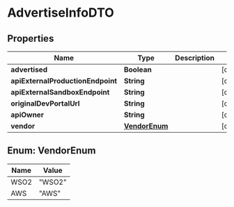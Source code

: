 

# AdvertiseInfoDTO

## Properties

Name | Type | Description | Notes
------------ | ------------- | ------------- | -------------
**advertised** | **Boolean** |  |  [optional]
**apiExternalProductionEndpoint** | **String** |  |  [optional]
**apiExternalSandboxEndpoint** | **String** |  |  [optional]
**originalDevPortalUrl** | **String** |  |  [optional]
**apiOwner** | **String** |  |  [optional]
**vendor** | [**VendorEnum**](#VendorEnum) |  |  [optional]



## Enum: VendorEnum

Name | Value
---- | -----
WSO2 | &quot;WSO2&quot;
AWS | &quot;AWS&quot;



